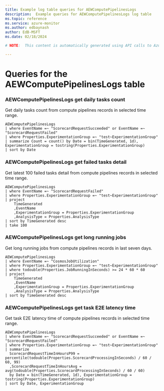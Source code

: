 ```yaml
---
title: Example log table queries for AEWComputePipelinesLogs
description:  Example queries for AEWComputePipelinesLogs log table
ms.topic: reference
ms.service: azure-monitor
ms.author: edbaynash
author: EdB-MSFT
ms.date: 02/18/2024

# NOTE:  This content is automatically generated using API calls to Azure. Any edits made on these files will be overwritten in the next run of the script. 

---
```


# Queries for the AEWComputePipelinesLogs table


### AEWComputePipelinesLogs get daily tasks count  


Get daily tasks count from compute pipelines records in selected time range.  

```query
AEWComputePipelinesLogs
| where EventName =~ "ScorecardRequestSucceeded" or EventName =~ "ScorecardRequestFailed"
| where Properties.ExperimentationGroup =~ "test~ExperimentationGroup"
| summarize Count = count() by Date = bin(TimeGenerated, 1d), ExperimentationGroup = tostring(Properties.ExperimentationGroup)
| sort by Date
```



### AEWComputePipelinesLogs get failed tasks detail  


Get latest 100 failed tasks detail from compute pipelines records in selected time range.  

```query
AEWComputePipelinesLogs
| where EventName =~ "ScorecardRequestFailed"
| where Properties.ExperimentationGroup =~ "test~ExperimentationGroup"
| project
    TimeGenerated
    ,EventName
    ,ExperimentationGroup = Properties.ExperimentationGroup
    ,AnalysisType = Properties.AnalysisType
| sort by TimeGenerated desc
| take 100
```



### AEWComputePipelinesLogs get long running jobs  


Get long running jobs from compute pipelines records in last seven days.  

```query
AEWComputePipelinesLogs
| where EventName =~ "CosmosJobUtilization"
| where Properties.ExperimentationGroup =~ "test~ExperimentationGroup"
| where todouble(Properties.JobRunningInSeconds) >= 24 * 60 * 60
| project
    TimeGenerated
    ,EventName
    ,ExperimentationGroup = Properties.ExperimentationGroup
    ,AnalysisType = Properties.AnalysisType
| sort by TimeGenerated desc

```



### AEWComputePipelinesLogs get task E2E latency time  


Get task E2E latency time of compute pipelines records in selected time range.  

```query
AEWComputePipelinesLogs
| where EventName =~ "ScorecardRequestSucceeded" or EventName =~ "ScorecardRequestFailed"
| where Properties.ExperimentationGroup =~ "test~ExperimentationGroup"
| summarize
  ScorecardRequestTimeInHoursP99 = percentile(todouble(Properties.ScorecardProcessingInSeconds) / 60 / 60, 99)
  ,ScorecardRequestTimeInHoursAvg = avg(todouble(Properties.ScorecardProcessingInSeconds) / 60 / 60)
  by Date = bin(TimeGenerated, 1d), ExperimentationGroup = tostring(Properties.ExperimentationGroup)
| sort by Date, ExperimentationGroup
```

